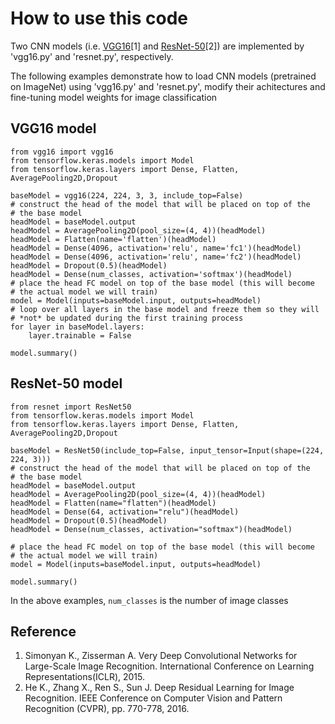 # How to use this code
Two CNN models (i.e. [VGG16](https://arxiv.org/abs/1409.1556)[1] and [ResNet-50](https://arxiv.org/abs/1512.03385)[2]) are implemented by 'vgg16.py' and 'resnet.py', respectively.

The following examples demonstrate how to load CNN models (pretrained on ImageNet) using 'vgg16.py' and 'resnet.py', modify their achitectures and fine-tuning model weights for image classification

## VGG16 model
```
from vgg16 import vgg16
from tensorflow.keras.models import Model
from tensorflow.keras.layers import Dense, Flatten, AveragePooling2D,Dropout

baseModel = vgg16(224, 224, 3, 3, include_top=False)
# construct the head of the model that will be placed on top of the
# the base model
headModel = baseModel.output
headModel = AveragePooling2D(pool_size=(4, 4))(headModel)
headModel = Flatten(name='flatten')(headModel)
headModel = Dense(4096, activation='relu', name='fc1')(headModel)
headModel = Dense(4096, activation='relu', name='fc2')(headModel)
headModel = Dropout(0.5)(headModel)
headModel = Dense(num_classes, activation='softmax')(headModel)
# place the head FC model on top of the base model (this will become
# the actual model we will train)
model = Model(inputs=baseModel.input, outputs=headModel)
# loop over all layers in the base model and freeze them so they will
# *not* be updated during the first training process
for layer in baseModel.layers:
    layer.trainable = False
    
model.summary()
```    
## ResNet-50 model
```
from resnet import ResNet50
from tensorflow.keras.models import Model
from tensorflow.keras.layers import Dense, Flatten, AveragePooling2D,Dropout

baseModel = ResNet50(include_top=False, input_tensor=Input(shape=(224, 224, 3)))
# construct the head of the model that will be placed on top of the
# the base model
headModel = baseModel.output
headModel = AveragePooling2D(pool_size=(4, 4))(headModel)
headModel = Flatten(name="flatten")(headModel)
headModel = Dense(64, activation="relu")(headModel)
headModel = Dropout(0.5)(headModel)
headModel = Dense(num_classes, activation="softmax")(headModel)

# place the head FC model on top of the base model (this will become
# the actual model we will train)
model = Model(inputs=baseModel.input, outputs=headModel)

model.summary()
```
In the above examples, ```num_classes``` is the number of image classes

## Reference
1. Simonyan K., Zisserman A. Very Deep Convolutional Networks for Large-Scale Image Recognition. International Conference on Learning Representations(ICLR), 2015.
2. He K., Zhang X., Ren S., Sun J. Deep Residual Learning for Image Recognition. IEEE Conference on Computer Vision and Pattern Recognition (CVPR), pp. 770-778, 2016.

